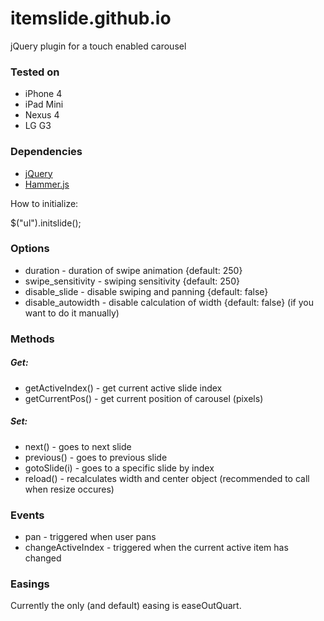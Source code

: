 itemslide.github.io
===================

jQuery plugin for a touch enabled carousel

### Tested on
- iPhone 4
- iPad Mini
- Nexus 4
- LG G3


### Dependencies
- [jQuery](http://jquery.com/)
- [Hammer.js](http://hammerjs.github.io/)


How to initialize:

$("ul").initslide();

### Options

- duration - duration of swipe animation {default: 250}
- swipe_sensitivity - swiping sensitivity {default: 250}
- disable_slide - disable swiping and panning {default: false}
- disable_autowidth - disable calculation of width {default: false} 
(if you want to do it manually)

### Methods
##### Get:
- getActiveIndex() - get current active slide index
- getCurrentPos() - get current position of carousel (pixels)

##### Set:
- next() - goes to next slide
- previous() - goes to previous slide
- gotoSlide(i) - goes to a specific slide by index
- reload() - recalculates width and center object (recommended to call when resize occures)
		
### Events
- pan - triggered when user pans
- changeActiveIndex - triggered when the current active item has changed

### Easings

Currently the only (and default) easing is easeOutQuart.